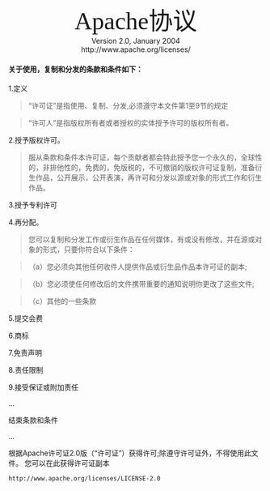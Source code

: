 <center><font face="黑体" size="70">Apache协议</font></center>
<center>Version 2.0, January 2004</center>
<center>http://www.apache.org/licenses/</center>

#### 关于使用，复制和分发的条款和条件如下：
1.定义

>“许可证”是指使用、复制、分发,必须遵守本文件第1至9节的规定

>“许可人”是指版权所有者或者授权的实体授予许可的版权所有者。



2.授予版权许可。 
>服从条款和条件本许可证，每个贡献者都会特此授予您一个永久的，全球性的，非排他性的，免费的，免版税的，不可撤销的版权许可证复制，准备衍生作品，公开展示，公开表演，再许可和分发以源或对象的形式工作和衍生作品。

3.授予专利许可

4.再分配。
>您可以复制和分发工作或衍生作品在任何媒体，有或没有修改，并在源或对象的形式，只要你符合以下条件：

>（a）您必须向其他任何收件人提供作品或衍生品作品本许可证的副本;

> （b）您必须使任何修改后的文件携带重要的通知说明你更改了这些文件;
 
> （c）其他的一些条款

 5.提交会费

 6.商标

 7.免责声明

 8.责任限制

 9.接受保证或附加责任

 ...
 
 结束条款和条件
 
 ...
 
 根据Apache许可证2.0版（“许可证”）获得许可;除遵守许可证外，不得使用此文件。
 您可以在此获得许可证副本

    http://www.apache.org/licenses/LICENSE-2.0
